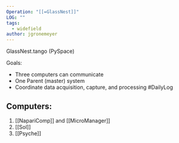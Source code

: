 ```yaml
---
Operation: "[[=GlassNest]]"
LOG: ""
tags:
  - widefield
author: jgronemeyer
---
```

GlassNest.tango (PySpace)

Goals:

- Three computers can communicate 
- One Parent (master) system
- Coordinate data acquisition, capture, and processing #DailyLog

## Computers:

1. [[NapariComp]] and [[MicroManager]]
2. [[Sol]]
3. [[Psyche]]